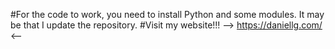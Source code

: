 #For the code to work, you need to install Python and some modules. It may be that I update the repository.
#Visit my website!!! -->  https://daniellg.com/  <--
